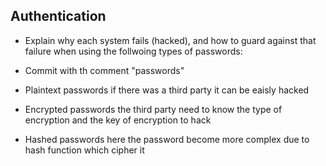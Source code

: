 ## Authentication
- Explain why each system fails (hacked), and how to guard against that failure when using the follwoing types of passwords:
- Commit with th comment "passwords"

- Plaintext passwords
if there was a third party it can be eaisly hacked 


- Encrypted passwords
the third party need to know the type of encryption and the key of encryption to hack 


- Hashed passwords
here the password become more complex due to hash function which cipher it 

